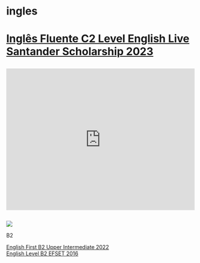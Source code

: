 # ingles

<h1><a href="https://github.com/luismendes070/ingles/blob/main/Certificates.pdf">Inglês Fluente C2 Level English Live Santander Scholarship 2023 

<embed src="https://github.com/luismendes070/ingles/blob/main/Certificates.pdf" width="500" height="375" 
 type="application/pdf">

</a></h1>

<img src="https://github.com/luismendes070/curriculo/blob/gh-pages/Teste%20de%20Ingl%C3%AAs%20Out%202018.PNG">

B2

<a href="https://www.efset.org/cert/9SJZ1J">English First B2 Upper Intermediate 2022</a>    
<a href="https://www.efset.org/cert/gGdEkx">English Level B2 EFSET 2016</a>
